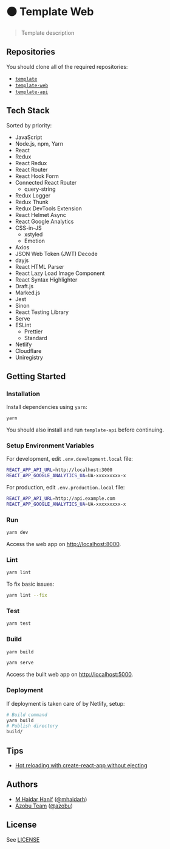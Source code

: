 # ⚫ Template Web

> Template description

## Repositories

You should clone all of the required repositories:

- [`template`](https://github.com/azobu-projects/template)
- [`template-web`](https://github.com/azobu-projects/template-web)
- [`template-api`](https://github.com/azobu-projects/template-api)

## Tech Stack

Sorted by priority:

- JavaScript
- Node.js, npm, Yarn
- React
- Redux
- React Redux
- React Router
- React Hook Form
- Connected React Router
  - query-string
- Redux Logger
- Redux Thunk
- Redux DevTools Extension
- React Helmet Async
- React Google Analytics
- CSS-in-JS
  - xstyled
  - Emotion
- Axios
- JSON Web Token (JWT) Decode
- dayjs
- React HTML Parser
- React Lazy Load Image Component
- React Syntax Highlighter
- Draft.js
- Marked.js
- Jest
- Sinon
- React Testing Library
- Serve
- ESLint
  - Prettier
  - Standard
- Netlify
- Cloudflare
- Uniregistry

## Getting Started

### Installation

Install dependencies using `yarn`:

```sh
yarn
```

You should also install and run `template-api` before continuing.

### Setup Environment Variables

For development, edit `.env.development.local` file:

```sh
REACT_APP_API_URL=http://localhost:3000
REACT_APP_GOOGLE_ANALYTICS_UA=UA-xxxxxxxxx-x
```

For production, edit `.env.production.local` file:

```sh
REACT_APP_API_URL=http://api.example.com
REACT_APP_GOOGLE_ANALYTICS_UA=UA-xxxxxxxxx-x
```

### Run

```sh
yarn dev
```

Access the web app on <http://localhost:8000>.

### Lint

```sh
yarn lint
```

To fix basic issues:

```sh
yarn lint --fix
```

### Test

```sh
yarn test
```

### Build

```sh
yarn build
```

```sh
yarn serve
```

Access the built web app on <http://localhost:5000>.

### Deployment

If deployment is taken care of by Netlify, setup:

```sh
# Build command
yarn build
# Publish directory
build/
```

## Tips

- [Hot reloading with create-react-app without ejecting](https://medium.com/@brianhan/hot-reloading-cra-without-eject-b54af352c642)

## Authors

- [M Haidar Hanif](https://mhaidarhanif.com) ([@mhaidarh](https://github.com/mhaidarh))
- [Azobu Team](https://azobu.com) ([@azobu](https://github.com/azobu))

## License

See [LICENSE](./LICENSE)

